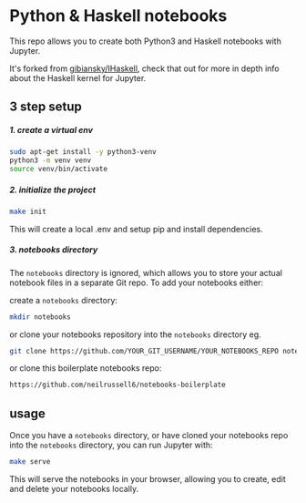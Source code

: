 Python & Haskell notebooks
===

This repo allows you to create both Python3 and Haskell notebooks with Jupyter.

It's forked from [gibiansky/IHaskell](https://github.com/gibiansky/IHaskell), check that out for more in depth info about the Haskell kernel for Jupyter.

3 step setup
---

##### 1. create a virtual env

```bash
sudo apt-get install -y python3-venv
python3 -m venv venv
source venv/bin/activate
```

##### 2. initialize the project

```bash
make init
```
This will create a local .env and setup pip and install dependencies.

##### 3. notebooks directory

The ``notebooks`` directory is ignored, which allows you to store your actual notebook files in a separate Git repo.
To add your notebooks either:

create a ``notebooks`` directory:
```bash
mkdir notebooks
```

or clone your notebooks repository into the ``notebooks`` directory eg.
```bash
git clone https://github.com/YOUR_GIT_USERNAME/YOUR_NOTEBOOKS_REPO notebooks
``` 

or clone this boilerplate notebooks repo:
```bash
https://github.com/neilrussell6/notebooks-boilerplate
```

usage
---

Once you have a ``notebooks`` directory, or have cloned your notebooks repo into the ``notebooks`` directory,
you can run Jupyter with:

```bash
make serve
```

This will serve the notebooks in your browser, allowing you to create, edit and delete your notebooks locally.
